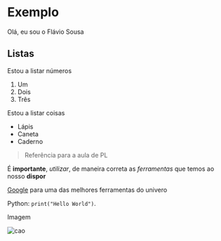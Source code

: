 # Exemplo

Olá, eu sou o Flávio Sousa

## Listas

Estou a listar números
  1. Um
  2. Dois
  3. Três

Estou a listar coisas
  - Lápis
  - Caneta
  - Caderno

> Referência para a aula de PL

É **importante**, *utilizar*, de maneira correta as *ferramentas* que temos ao nosso **dispor**

[Google](https://www.google.pt) para uma das melhores ferramentas do univero

Python: `print("Hello World")`.

Imagem

![cao](https://img.freepik.com/fotos-gratis/cao-feliz-sorridente-isolado-fundo-branco-retrato-2_1562-691.jpg)

